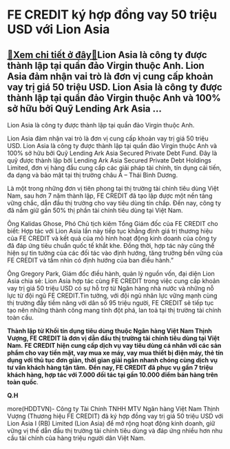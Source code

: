 FE CREDIT ký hợp đồng vay 50 triệu USD với Lion Asia
====================================================

[:gift:Xem chi tiết ở đây:gift:](https://hddtvn.com/fe-credit-ky-hop-dong-vay-50-trieu-usd-voi-lion-asia/)Lion Asia là công ty được thành lập tại quần đảo Virgin thuộc Anh. Lion Asia đảm nhận vai trò là đơn vị cung cấp khoản vay trị giá 50 triệu USD. Lion Asia là công ty được thành lập tại quần đảo Virgin thuộc Anh và 100% sở hữu bởi Quỹ Lending Ark Asia …
------------------------------------------------------------------------------------------------------------------------------------------------------------------------------------------------------------------------------------------------------------







 






 Lion Asia là công ty được thành lập tại quần đảo Virgin thuộc Anh. 


Lion Asia đảm nhận vai trò là đơn vị cung cấp khoản vay trị giá 50 triệu USD. Lion Asia là công ty được thành lập tại quần đảo Virgin thuộc Anh và 100% sở hữu bởi Quỹ Lending Ark Asia Secured Private Debt Fund. Đây là quỹ được thành lập bởi Lending Ark Asia Secured Private Debt Holdings Limited, đơn vị hàng đầu cung cấp các giải pháp tài chính, tín dụng cải tiến, đa dạng và bảo mật tại thị trường châu Á – Thái Bình Dương.


 Là một trong những đơn vị tiên phong tại thị trường tài chính tiêu dùng Việt Nam, sau hơn 7 năm thành lập, FE CREDIT đã tạo lập được một nền tảng vững chắc, dẫn đầu thị trường cho vay tiêu dùng tín chấp. Đến nay, công ty đã nắm giữ gần 50% thị phần tài chính tiêu dùng tại Việt Nam.


 Ông Kalidas Ghose, Phó Chủ tịch kiêm Tổng Giám đốc của FE CREDIT cho biết: Hợp tác với Lion Asia lần này tiếp tục khẳng định giá trị thương hiệu của FE CREDIT và kết quả của mô hình hoạt động kinh doanh của công ty đã đáp ứng tiêu chuẩn quốc tế khắt khe. Đồng thời, hợp tác này cũng thể hiện sự tin tưởng của các đối tác vào định hướng, tăng trưởng bền vững của FE CREDIT và tầm nhìn có định hướng của ban điều hành.”


 Ông Gregory Park, Giám đốc điều hành, quản lý nguồn vốn, đại diện Lion Asia chia sẻ: Lion Asia hợp tác cùng FE CREDIT trong việc cung cấp khoản vay trị giá 50 triệu USD có sự hỗ trợ từ Ngân hàng nhà nước và những nỗ lực từ đội ngũ FE CREDIT.Tin tưởng, với đội ngũ nhân lực vững mạnh cùng thị trường đầy tiềm năng với dân số 95 triệu người, FE CREDIT sẽ tiếp tục tạo nên những thành công mang tính đột phá, lan toả tại thị trường tài chính toàn cầu.





**Thành lập từ Khối tín dụng tiêu dùng thuộc Ngân hàng Việt Nam Thịnh Vượng, FE CREDIT là đơn vị dẫn đầu thị trường tài chính tiêu dùng tại Việt Nam.** **FE CREDIT hiện cung cấp dịch vụ vay tiêu dùng cá nhân với các sản phẩm cho vay tiền mặt, vay mua xe máy, vay mua thiết bị điện máy, thẻ tín dụng với thủ tục đơn giản, thời gian giải ngân nhanh chóng cùng dịch vụ tư vấn khách hàng tận tâm.** **Đến nay, FE CREDIT đã phục vụ gần 7 triệu khách hàng, hợp tác với 7.000 đối tác tại gần 10.000 điểm bán hàng trên toàn quốc**. 










**Q.H**



more(HDDTVN)- Công ty Tài Chính TNHH MTV Ngân hàng Việt Nam Thịnh Vượng (Thương hiệu FE CREDIT) đã ký hợp đồng vay trị giá 50 triệu USD với Lion Asia I (RB) Limited (Lion Asia) để mở rộng hoạt động kinh doanh, giữ vững vị thế dẫn đầu thị trường tài chính tiêu dùng và đáp ứng nhiều hơn nhu cầu tài chính của hàng triệu người dân Việt Nam.

